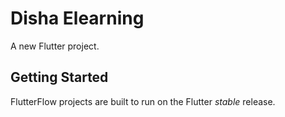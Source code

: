 # Disha Elearning

A new Flutter project.

## Getting Started

FlutterFlow projects are built to run on the Flutter _stable_ release.
